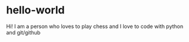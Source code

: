 # hello-world

Hi!
I am a person who loves to play chess and I love to code with python and git/github

